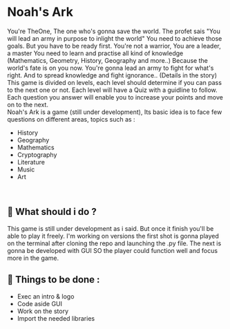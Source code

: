#  Noah's Ark 

You're TheOne, The one who's gonna save the world. The profet sais "You will lead an army in purpose to inlight the world"
You need to achieve those goals. But you have to be ready first. You're not a warrior, You are a leader, a master 
You need to learn and practise all kind of knowledge (Mathematics, Geometry, History, Geography and more..) 
Because the world's fate is on you now. You're gonna lead an army to fight for what's right. And to spread knowledge and fight ignorance.. 
(Details in the story) 
<br />
This game is divided on levels, each level should determine if you can pass to the next one or not. 
Each level will have a Quiz with a guidline to follow. Each question you answer will enable you to increase your points and move on to the next.
<br />
Noah's Ark is a game (still under development), Its basic idea is to face few questions on different areas, topics such as :
- History 
- Geography
- Mathematics
- Cryptography  
- Literature  
- Music 
- Art 
<br />

## :memo: What should i do ? 
This game is still under development as i said. But once it finish you'll be able to play it freely. 
I'm working on versions the first shot is gonna played on the terminal after cloning the repo and launching the .py file. The next is gonna be developed with GUI
SO the player could function well and focus more in the game. 
<br />

## :dart: Things to be done : 
* Exec an intro & logo 
* Code aside GUI
* Work on the story 
* Import the needed libraries  

